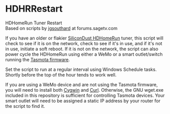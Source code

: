 # HDHRRestart
HDHomeRun Tuner Restart  
Based on scripts by [jgsouthard](https://forums.sagetv.com/forums/member.php?u=2072) at forums.sagetv.com

If you have an older or flakier [SiliconDust HDHomeRun](https://www.silicondust.com/hdhomerun/) tuner, this script will check to see if it is on the network, check to see if it's in use, and if it's not in use, initiate a soft reboot. If it is not on the network, the script can also power cycle the HDHomeRun using either a WeMo or a smart outlet/switch running the [Tasmota firmware](https://tasmota.github.io/docs/).

Set the script to run at a regular interval using Windows Schedule tasks. Shortly before the top of the hour tends to work well.

If you are using a WeMo device and are not using the Tasmota firmware, you will need to install both [Cygwin](https://www.cygwin.com/install.html) and [Curl](https://curl.se/windows/). Otherwise, the GNU wget.exe included in this repository is sufficient for controlling Tasmota devices. Your smart outlet will need to be assigned a static IP address by your router for the script to find it.
